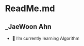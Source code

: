 # ReadMe.md
## _JaeWoon Ahn


- 🌱 I’m currently learning Algorithm



<!---
JaeWoonAhn/JaeWoonAhn is a ✨ special ✨ repository because its `README.md` (this file) appears on your GitHub profile.
You can click the Preview link to take a look at your changes.
--->



